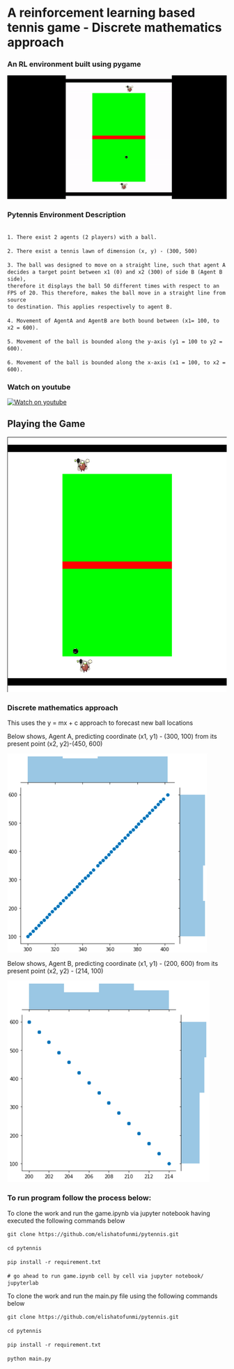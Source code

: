 # A reinforcement learning based tennis game - Discrete mathematics approach

### An RL environment built using pygame


![gif](images/ezgif.com-video-to-gif.gif)


### Pytennis Environment Description

```

1. There exist 2 agents (2 players) with a ball.

2. There exist a tennis lawn of dimension (x, y) - (300, 500)

3. The ball was designed to move on a straight line, such that agent A decides a target point between x1 (0) and x2 (300) of side B (Agent B side), 
therefore it displays the ball 50 different times with respect to an FPS of 20. This therefore, makes the ball move in a straight line from source 
to destination. This applies respectively to agent B.

4. Movement of AgentA and AgentB are both bound between (x1= 100, to x2 = 600).

5. Movement of the ball is bounded along the y-axis (y1 = 100 to y2 = 600).

6. Movement of the ball is bounded along the x-axis (x1 = 100, to x2 = 600).

```

### Watch on youtube

[![Watch on youtube](https://img.youtube.com/vi/iUYxZ2tYKHw/hqdefault.jpg)](https://youtu.be/iUYxZ2tYKHw)



## Playing the Game


![images](images/game.png)


###  Discrete mathematics approach

This uses the y = mx + c approach to forecast new ball locations

Below shows, Agent A, predicting coordinate (x1, y1) - (300, 100) from its present point (x2, y2)-(450, 600)


![images](images/tagplotA.png)


Below shows, Agent B, predicting coordinate (x1, y1) - (200, 600) from its present point (x2, y2) - (214, 100)


![images](images/tagplotB.png)



### To run program follow the process below:


To clone the work and run the game.ipynb via jupyter notebook having executed the following commands below


``` 
git clone https://github.com/elishatofunmi/pytennis.git

cd pytennis

pip install -r requirement.txt

# go ahead to run game.ipynb cell by cell via jupyter notebook/ jupyterlab

```



To clone the work and run the main.py file using the following commands below

``` 
git clone https://github.com/elishatofunmi/pytennis.git

cd pytennis

pip install -r requirement.txt

python main.py

```
